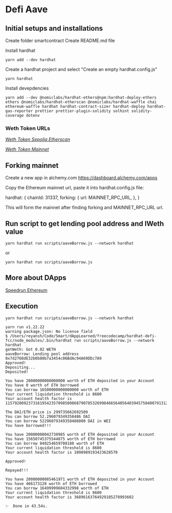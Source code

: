# Defi Aave

## Initial setups and installations

Create folder smartcontract
Create README.md file

Install hardhat

```
yarn add --dev hardhat
```

Create a hardhat project and select "Create an empty hardhat.config.js"

```
yarn hardhat
```

Install devepdencies

```
yarn add --dev @nomiclabs/hardhat-ethers@npm:hardhat-deploy-ethers ethers @nomiclabs/hardhat-etherscan @nomiclabs/hardhat-waffle chai ethereum-waffle hardhat hardhat-contract-sizer hardhat-deploy hardhat-gas-reporter prettier prettier-plugin-solidity solhint solidity-coverage dotenv
```

### Weth Token URLs

_[Weth Token Sepolia Etherscan](https://sepolia.etherscan.io/address/0xdd13E55209Fd76AfE204dBda4007C227904f0a81#code)_

_[Weth Token Mainnet](https://etherscan.io/token/0xc02aaa39b223fe8d0a0e5c4f27ead9083c756cc2)_

## Forking mainnet

Create a new app in alchemy.com https://dashboard.alchemy.com/apps

Copy the Ethereum mainnet url, paste it into hardhat.config.js file:

hardhat: {
chainId: 31337,
forking: {
url: MAINNET_RPC_URL,
},
}

This will form the mainnet after finding forking and MAINNET_RPC_URL url.

## Run script to get lending pool address and IWeth value

```
yarn hardhat run scripts/aaveBorrow.js --network hardhat
```

or

```
yarn hardhat run scripts/aaveBorrow.js
```

## More about DApps

[Speedrun Ethereum](https://speedrunethereum.com/)

## Execution

```
yarn hardhat run scripts/aaveBorrow.js --network hardhat
```

```
yarn run v1.22.22
warning package.json: No license field
$ /Users/reyansh/Code/Smart/dAppLearned/freecodecamp/hardhat-defi-fcc/node_modules/.bin/hardhat run scripts/aaveBorrow.js --network hardhat
getWeth: Got 0.02 WETH
aaveBorrow: Lending pool address 0x7d2768dE32b0b80b7a3454c06BdAc94A69DDc7A9
Approved!
Depositing...
Deposited!

You have 20000000000000000 worth of ETH deposited in your Account
You have 0 worth of ETH borrowed
You can borrow 16500000000000000 worth of ETH
Your current liquidation threshold is 8600
Your account health factor is 115792089237316195423570985008687907853269984665640564039457584007913129639935

The DAI/ETH price is 299735662692509
You can borrow 52.296079349358486 DAI
You can borrow 52296079349358486000 DAI in WEI
You have borrowed!!!

You have 20000000042730985 worth of ETH deposited in your Account
You have 15650745375544875 worth of ETH borrowed
You can borrow 849254659708188 worth of ETH
Your current liquidation threshold is 8600
Your account health factor is 1098989193423628570

Approved!

Repayed!!!

You have 20000000085461971 worth of ETH deposited in your Account
You have 466173128 worth of ETH borrowed
You can borrow 16499999604332998 worth of ETH
Your current liquidation threshold is 8600
Your account health factor is 36896163764929185278993602

✨  Done in 43.54s.
```
